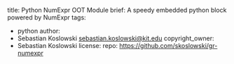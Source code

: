 title: Python NumExpr OOT Module
brief: A speedy embedded python block powered by NumExpr
tags:
  - python
author:
  - Sebastian Koslowski <sebastian.koslowski@kit.edu>
copyright_owner:
  - Sebastian Koslowski
license:
repo: https://github.com/skoslowski/gr-numexpr

